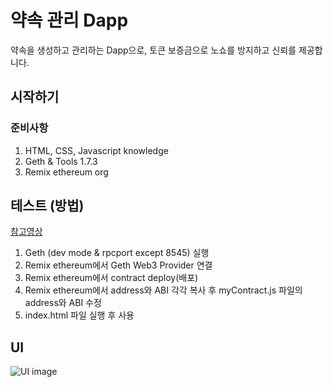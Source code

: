 # 약속 관리 Dapp

약속을 생성하고 관리하는 Dapp으로, 토큰 보증금으로 노쇼를 방지하고 신뢰를 제공합니다.

## 시작하기

### 준비사항

1. HTML, CSS, Javascript knowledge
2. Geth & Tools 1.7.3
3. Remix ethereum org

## 테스트 (방법)

[참고영상](https://youtu.be/jpPDz_KSGAM)

1. Geth (dev mode & rpcport except 8545) 실행
2. Remix ethereum에서 Geth Web3 Provider 연결
3. Remix ethereum에서 contract deploy(배포)
4. Remix ethereum에서 address와 ABI 각각 복사 후 myContract.js 파일의 address와 ABI 수정
5. index.html 파일 실행 후 사용

## UI

![UI image](https://github.com/pby2017/study-apmt-geth-dapp/blob/master/image/UI.jpg)